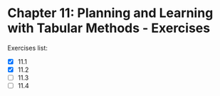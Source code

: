 # Chapter 11: Planning and Learning with Tabular Methods - Exercises

Exercises list:

- [x] 11.1
- [x] 11.2
- [ ] 11.3
- [ ] 11.4